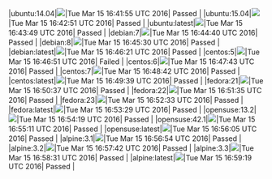 |ubuntu:14.04|![](https://cdn.rawgit.com/Neilpang/letest/master/status/ubuntu-14.04.svg)|Tue Mar 15 16:41:55 UTC 2016| Passed |
|ubuntu:15.04|![](https://cdn.rawgit.com/Neilpang/letest/master/status/ubuntu-15.04.svg)|Tue Mar 15 16:42:51 UTC 2016| Passed |
|ubuntu:latest|![](https://cdn.rawgit.com/Neilpang/letest/master/status/ubuntu-latest.svg)|Tue Mar 15 16:43:49 UTC 2016| Passed |
|debian:7|![](https://cdn.rawgit.com/Neilpang/letest/master/status/debian-7.svg)|Tue Mar 15 16:44:40 UTC 2016| Passed |
|debian:8|![](https://cdn.rawgit.com/Neilpang/letest/master/status/debian-8.svg)|Tue Mar 15 16:45:30 UTC 2016| Passed |
|debian:latest|![](https://cdn.rawgit.com/Neilpang/letest/master/status/debian-latest.svg)|Tue Mar 15 16:46:21 UTC 2016| Passed |
|centos:5|![](https://cdn.rawgit.com/Neilpang/letest/master/status/centos-5.svg)|Tue Mar 15 16:46:51 UTC 2016| Failed |
|centos:6|![](https://cdn.rawgit.com/Neilpang/letest/master/status/centos-6.svg)|Tue Mar 15 16:47:43 UTC 2016| Passed |
|centos:7|![](https://cdn.rawgit.com/Neilpang/letest/master/status/centos-7.svg)|Tue Mar 15 16:48:42 UTC 2016| Passed |
|centos:latest|![](https://cdn.rawgit.com/Neilpang/letest/master/status/centos-latest.svg)|Tue Mar 15 16:49:39 UTC 2016| Passed |
|fedora:21|![](https://cdn.rawgit.com/Neilpang/letest/master/status/fedora-21.svg)|Tue Mar 15 16:50:37 UTC 2016| Passed |
|fedora:22|![](https://cdn.rawgit.com/Neilpang/letest/master/status/fedora-22.svg)|Tue Mar 15 16:51:35 UTC 2016| Passed |
|fedora:23|![](https://cdn.rawgit.com/Neilpang/letest/master/status/fedora-23.svg)|Tue Mar 15 16:52:33 UTC 2016| Passed |
|fedora:latest|![](https://cdn.rawgit.com/Neilpang/letest/master/status/fedora-latest.svg)|Tue Mar 15 16:53:29 UTC 2016| Passed |
|opensuse:13.2|![](https://cdn.rawgit.com/Neilpang/letest/master/status/opensuse-13.2.svg)|Tue Mar 15 16:54:19 UTC 2016| Passed |
|opensuse:42.1|![](https://cdn.rawgit.com/Neilpang/letest/master/status/opensuse-42.1.svg)|Tue Mar 15 16:55:11 UTC 2016| Passed |
|opensuse:latest|![](https://cdn.rawgit.com/Neilpang/letest/master/status/opensuse-latest.svg)|Tue Mar 15 16:56:05 UTC 2016| Passed |
|alpine:3.1|![](https://cdn.rawgit.com/Neilpang/letest/master/status/alpine-3.1.svg)|Tue Mar 15 16:56:54 UTC 2016| Passed |
|alpine:3.2|![](https://cdn.rawgit.com/Neilpang/letest/master/status/alpine-3.2.svg)|Tue Mar 15 16:57:42 UTC 2016| Passed |
|alpine:3.3|![](https://cdn.rawgit.com/Neilpang/letest/master/status/alpine-3.3.svg)|Tue Mar 15 16:58:31 UTC 2016| Passed |
|alpine:latest|![](https://cdn.rawgit.com/Neilpang/letest/master/status/alpine-latest.svg)|Tue Mar 15 16:59:19 UTC 2016| Passed |
